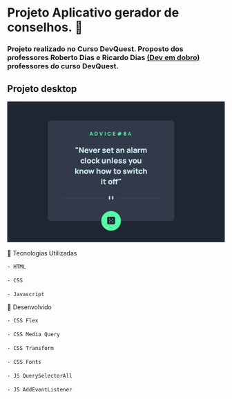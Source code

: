 # Projeto Aplicativo gerador de conselhos.  🚀

### Projeto realizado no Curso DevQuest. Proposto dos professores Roberto Dias e Ricardo Dias [(Dev em dobro)](https://www.instagram.com/devemdobro/) professores do curso DevQuest.

## Projeto desktop 

 [<img src="/src/images/gerador-de-conselhos.gif" alt="Projeto gerador de conselhos">]()

📌  Tecnologias Utilizadas 
````
- HTML

- CSS 

- Javascript 
````

📌  Desenvolvido
````
- CSS Flex 

- CSS Media Query

- CSS Transform

- CSS Fonts

- JS QuerySelectorAll

- JS AddEventListener
````
